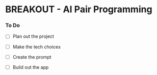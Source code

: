 # BREAKOUT - AI Pair Programming

### To Do
* [ ] Plan out the project
* [ ] Make the tech choices
* [ ] Create the prompt
* [ ] Build out the app





























